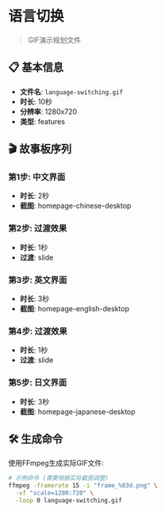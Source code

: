 # 语言切换

> GIF演示规划文件

## 📋 基本信息

- **文件名**: `language-switching.gif`
- **时长**: 10秒
- **分辨率**: 1280x720
- **类型**: features

## 🎬 故事板序列

### 第1步: 中文界面
- **时长**: 2秒
- **截图**: homepage-chinese-desktop

### 第2步: 过渡效果
- **时长**: 1秒
- **过渡**: slide

### 第3步: 英文界面
- **时长**: 3秒
- **截图**: homepage-english-desktop

### 第4步: 过渡效果
- **时长**: 1秒
- **过渡**: slide

### 第5步: 日文界面
- **时长**: 3秒
- **截图**: homepage-japanese-desktop

## 🛠️ 生成命令

使用FFmpeg生成实际GIF文件:
```bash
# 示例命令 (需要根据实际截图调整)
ffmpeg -framerate 15 -i "frame_%03d.png" \
  -vf "scale=1280:720" \
  -loop 0 language-switching.gif
```

